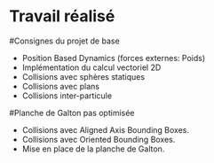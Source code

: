 # Travail réalisé

#Consignes du projet de base
  - Position Based Dynamics (forces externes: Poids)
  - Implémentation du calcul vectoriel 2D
  - Collisions avec sphères statiques
  - Collisions avec plans
  - Collisions inter-particule

#Planche de Galton pas optimisée
 - Collisions avec Aligned Axis Bounding Boxes.
 - Collisions avec Oriented Bounding Boxes.
 - Mise en place de la planche de Galton.
